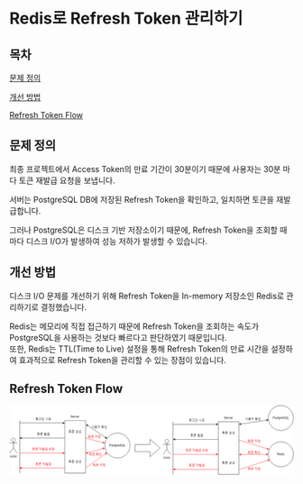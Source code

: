# Redis로 Refresh Token 관리하기

## 목차

[문제 정의](#문제-정의)

[개선 방법](#개선-방법)

[Refresh Token Flow](#refresh-token-flow)

## 문제 정의

최종 프로젝트에서 Access Token의 만료 기간이 30분이기 때문에 사용자는 30분 마다 토큰 재발급 요청을 보냅니다.

서버는 PostgreSQL DB에 저장된 Refresh Token을 확인하고, 일치하면 토큰을 재발급합니다.

그러나 PostgreSQL은 디스크 기반 저장소이기 때문에, Refresh Token을 조회할 때마다 디스크 I/O가 발생하여 성능 저하가 발생할 수 있습니다.

## 개선 방법

디스크 I/O 문제를 개선하기 위해 Refresh Token을 In-memory 저장소인 Redis로 관리하기로 결정했습니다.

Redis는 메모리에 직접 접근하기 때문에 Refresh Token을 조회하는 속도가 PostgreSQL을 사용하는 것보다 빠르다고 판단하였기 때문입니다.<br>
또한, Redis는 TTL(Time to Live) 설정을 통해 Refresh Token의 만료 시간을 설정하여 효과적으로 Refresh Token을 관리할 수 있는 장점이 있습니다.

## Refresh Token Flow

![RefreshTokenFlow](../images/RefreshTokenFlow.png)